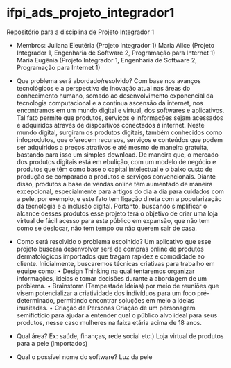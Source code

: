 # ifpi_ads_projeto_integrador1

Repositório para a disciplina de Projeto Integrador 1

- Membros:
Juliana Eleutéria (Projeto Integrador 1)
Maria Alice (Projeto Integrador 1, Engenharia de Software 2, Programação para Internet 1)
Maria Eugênia (Projeto Integrador 1, Engenharia de Software 2, Programação para Internet 1)

- Que problema será abordado/resolvido?
Com base nos avanços tecnológicos e a perspectiva de inovação atual nas áreas do conhecimento humano, somado ao desenvolvimento exponencial da tecnologia computacional e a contínua ascensão da internet, nos encontramos em um mundo digital e virtual, dos softwares e aplicativos. Tal fato permite que produtos, serviços e informações sejam acessados e adquiridos através de dispositivos conectados à internet. Neste mundo digital, surgiram os produtos digitais, também conhecidos como infoprodutos, que oferecem recursos, serviços e conteúdos que podem ser adquiridos a preços atrativos e até mesmo de maneira gratuita, bastando para isso um simples download. De maneira que, o mercado dos produtos digitais está em ebulição, com um modelo de negócio e produtos que têm como base o capital intelectual e o baixo custo de produção se comparado a produtos e serviços convencionais.
Diante disso, produtos a base de vendas online têm aumentado de maneira excepcional, especialmente para artigos do dia a dia para cuidados com a pele, por exemplo, e este fato tem ligação direta com a popularização da tecnologia e a inclusão digital. Portanto, buscando simplificar o alcance desses produtos esse projeto terá o objetivo de criar uma loja virtual de fácil acesso para este público em expansão, que não tem como se deslocar, não tem tempo ou não querem sair de casa. 
 
- Como será resolvido o problema escolhido?
Um aplicativo que esse projeto buscara desenvolver será de compras online de produtos dermatológicos importados que tragam rapidez e comodidade ao cliente.
Inicialmente, buscaremos técnicas criativas para trabalho em equipe como:
•	Design Thinking na qual tentaremos organizar informações, ideias e tomar decisões durante a abordagem de um problema.
•	Brainstorm (Tempestade Ideias) por meio de reuniões que visem potencializar a criatividade dos indivíduos para um foco pré-determinado, permitindo encontrar 
soluções em meio a ideias inusitadas. 
•	Criação de Personas Criação de um personagem semifictício para ajudar a entender qual o público alvo ideal para seus produtos, nesse caso mulheres na faixa 
etária acima de 18 anos.

- Qual área? Ex: saúde, finanças, rede social etc.)
Loja virtual de produtos para a pele (importados)

- Qual o possível nome do software?
Luz da pele
